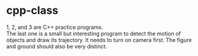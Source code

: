 # cpp-class
1, 2, and 3 are C++ practice programs.  
The last one is a small but interesting program to detect the motion of objects and draw its trajectory. It needs to turn on camera first. The figure and ground should also be very distinct.  
